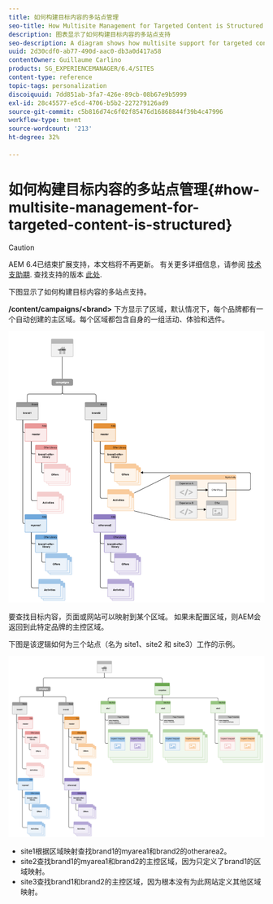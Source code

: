 ```yaml
---
title: 如何构建目标内容的多站点管理
seo-title: How Multisite Management for Targeted Content is Structured
description: 图表显示了如何构建目标内容的多站点支持
seo-description: A diagram shows how multisite support for targeted content is structured
uuid: 2d30cdf0-ab77-490d-aac0-db3a0d417a58
contentOwner: Guillaume Carlino
products: SG_EXPERIENCEMANAGER/6.4/SITES
content-type: reference
topic-tags: personalization
discoiquuid: 7dd851ab-3fa7-426e-89cb-08b67e9b5999
exl-id: 28c45577-e5cd-4706-b5b2-227279126ad9
source-git-commit: c5b816d74c6f02f85476d16868844f39b4c47996
workflow-type: tm+mt
source-wordcount: '213'
ht-degree: 32%

---
```


# 如何构建目标内容的多站点管理{#how-multisite-management-for-targeted-content-is-structured}

>[!CAUTION]
>
>AEM 6.4已结束扩展支持，本文档将不再更新。 有关更多详细信息，请参阅 [技术支助期](https://helpx.adobe.com/cn/support/programs/eol-matrix.html). 查找支持的版本 [此处](https://experienceleague.adobe.com/docs/).

下图显示了如何构建目标内容的多站点支持。

**/content/campaigns/&lt;brand>** 下方显示了区域，默认情况下，每个品牌都有一个自动创建的主区域。每个区域都包含自身的一组活动、体验和选件。

![chlimage_1-268](assets/chlimage_1-268.png)

要查找目标内容，页面或网站可以映射到某个区域。 如果未配置区域，则AEM会返回到此特定品牌的主控区域。

下图是该逻辑如何为三个站点（名为 site1、site2 和 site3）工作的示例。

![chlimage_1-269](assets/chlimage_1-269.png)

* site1根据区域映射查找brand1的myarea1和brand2的otherarea2。
* site2查找brand1的myarea1和brand2的主控区域，因为只定义了brand1的区域映射。
* site3查找brand1和brand2的主控区域，因为根本没有为此网站定义其他区域映射。
